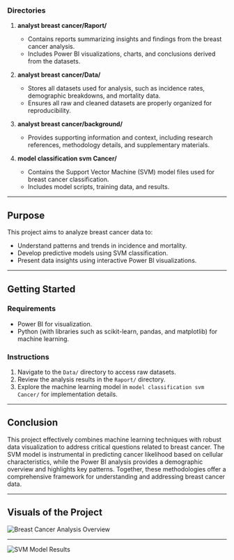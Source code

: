 
### Directories

1. **analyst breast cancer/Raport/**

   - Contains reports summarizing insights and findings from the breast cancer analysis.
   - Includes Power BI visualizations, charts, and conclusions derived from the datasets.

2. **analyst breast cancer/Data/**

   - Stores all datasets used for analysis, such as incidence rates, demographic breakdowns, and mortality data.
   - Ensures all raw and cleaned datasets are properly organized for reproducibility.

3. **analyst breast cancer/background/**

   - Provides supporting information and context, including research references, methodology details, and supplementary materials.

4. **model classification svm Cancer/**

   - Contains the Support Vector Machine (SVM) model files used for breast cancer classification.
   - Includes model scripts, training data, and results.

---

## Purpose

This project aims to analyze breast cancer data to:

- Understand patterns and trends in incidence and mortality.
- Develop predictive models using SVM classification.
- Present data insights using interactive Power BI visualizations.

---

## Getting Started

### Requirements

- Power BI for visualization.
- Python (with libraries such as scikit-learn, pandas, and matplotlib) for machine learning.

### Instructions

1. Navigate to the `Data/` directory to access raw datasets.
2. Review the analysis results in the `Raport/` directory.
3. Explore the machine learning model in `model classification svm Cancer/` for implementation details.

---

## Conclusion

This project effectively combines machine learning techniques with robust data visualization to address critical questions related to breast cancer. The SVM model is instrumental in predicting cancer likelihood based on cellular characteristics, while the Power BI analysis provides a demographic overview and highlights key patterns. Together, these methodologies offer a comprehensive framework for understanding and addressing breast cancer data.

---

## Visuals of the Project

![Breast Cancer Analysis Overview](https://raw.githubusercontent.com/SANBATI-YAHYA/Breast-Cancer/main/BREASET_CANCER_1.png)  

---

![SVM Model Results](https://raw.githubusercontent.com/SANBATI-YAHYA/Breast-Cancer/main/MODEL_SVM.png)  

